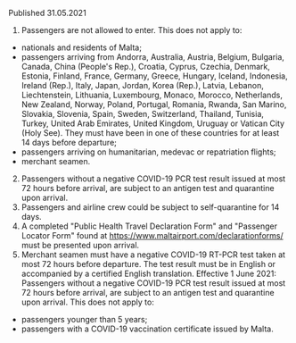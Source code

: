 Published 31.05.2021
1. Passengers are not allowed to enter.
This does not apply to:
- nationals and residents of Malta;
- passengers arriving from Andorra, Australia, Austria, Belgium, Bulgaria, Canada, China (People's Rep.), Croatia, Cyprus, Czechia, Denmark, Estonia, Finland, France, Germany, Greece, Hungary, Iceland, Indonesia, Ireland (Rep.), Italy, Japan, Jordan, Korea (Rep.), Latvia, Lebanon, Liechtenstein, Lithuania, Luxembourg, Monaco, Morocco, Netherlands, New Zealand, Norway, Poland, Portugal, Romania, Rwanda, San Marino, Slovakia, Slovenia, Spain, Sweden, Switzerland, Thailand, Tunisia, Turkey, United Arab Emirates, United Kingdom, Uruguay or Vatican City (Holy See). They must have been in one of these countries for at least 14 days before departure;
- passengers arriving on humanitarian, medevac or repatriation flights;
- merchant seamen.
2. Passengers without a negative COVID-19 PCR test result issued at most 72 hours before arrival, are subject to an antigen test and quarantine upon arrival.
3. Passengers and airline crew could be subject to self-quarantine for 14 days.
4. A completed "Public Health Travel Declaration Form" and "Passenger Locator Form" found at <a href="https://www.maltairport.com/declarationforms/">https://www.maltairport.com/declarationforms/</a> must be presented upon arrival.
5. Merchant seamen must have a negative COVID-19 RT-PCR test taken at most 72 hours before departure. The test result must be in English or accompanied by a certified English translation.
Effective 1 June 2021:
Passengers without a negative COVID-19 PCR test result issued at most 72 hours before arrival, are subject to an antigen test and quarantine upon arrival.
This does not apply to:
- passengers younger than 5 years;
- passengers with a COVID-19 vaccination certificate issued by Malta.


